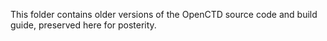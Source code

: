 This folder contains older versions of the OpenCTD source code and build guide, preserved here for posterity. 
